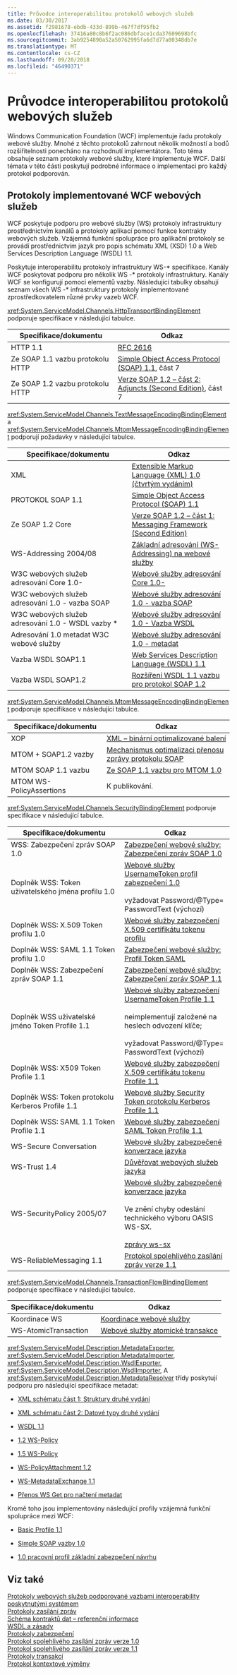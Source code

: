 ```yaml
---
title: Průvodce interoperabilitou protokolů webových služeb
ms.date: 03/30/2017
ms.assetid: f2981678-ebdb-433d-899b-467f7df95fb2
ms.openlocfilehash: 37416a80c8b6f2ac086dbface1cda37609698bfc
ms.sourcegitcommit: 3ab9254890a52a50762995fa6d7d77a00348db7e
ms.translationtype: MT
ms.contentlocale: cs-CZ
ms.lasthandoff: 09/20/2018
ms.locfileid: "46490371"
---
```

# <a name="web-services-protocols-interoperability-guide"></a>Průvodce interoperabilitou protokolů webových služeb
Windows Communication Foundation (WCF) implementuje řadu protokoly webové služby. Mnohé z těchto protokolů zahrnout několik možností a bodů rozšiřitelnosti ponecháno na rozhodnutí implementátora. Toto téma obsahuje seznam protokoly webové služby, které implementuje WCF. Další témata v této části poskytují podrobné informace o implementaci pro každý protokol podporován.  
  
## <a name="web-services-protocols-implemented-by-wcf"></a>Protokoly implementované WCF webových služeb  
 WCF poskytuje podporu pro webové služby (WS) protokoly infrastruktury prostřednictvím kanálů a protokoly aplikací pomocí funkce kontrakty webových služeb. Vzájemná funkční spolupráce pro aplikační protokoly se provádí prostřednictvím jazyk pro popis schématu XML (XSD) 1.0 a Web Services Description Language (WSDL) 1.1.  
  
 Poskytuje interoperabilitu protokoly infrastruktury WS-* specifikace. Kanály WCF poskytovat podporu pro několik WS -\* protokoly infrastruktury. Kanály WCF se konfigurují pomocí elementů vazby. Následující tabulky obsahují seznam všech WS -\* infrastruktury protokoly implementované zprostředkovatelem různé prvky vazeb WCF.  
  
 <xref:System.ServiceModel.Channels.HttpTransportBindingElement> podporuje specifikace v následující tabulce.  
  
|Specifikace/dokumentu|Odkaz|  
|-----------------------------|----------|  
|HTTP 1.1|[RFC 2616](https://go.microsoft.com/fwlink/?LinkId=90372)|  
|Ze SOAP 1.1 vazbu protokolu HTTP|[Simple Object Access Protocol (SOAP) 1.1](https://go.microsoft.com/fwlink/?LinkId=90520), část 7|  
|Ze SOAP 1.2 vazbu protokolu HTTP|[Verze SOAP 1.2 – část 2: Adjuncts (Second Edition)](https://go.microsoft.com/fwlink/?LinkId=95329), část 7|  
  
 <xref:System.ServiceModel.Channels.TextMessageEncodingBindingElement> a <xref:System.ServiceModel.Channels.MtomMessageEncodingBindingElement> podporují požadavky v následující tabulce.  
  
|Specifikace/dokumentu|Odkaz|  
|-----------------------------|----------|  
|XML|[Extensible Markup Language (XML) 1.0 (čtvrtým vydáním)](https://go.microsoft.com/fwlink/?LinkId=15139)|  
|PROTOKOL SOAP 1.1|[Simple Object Access Protocol (SOAP) 1.1](https://go.microsoft.com/fwlink/?LinkId=96687)|  
|Ze SOAP 1.2 Core|[Verze SOAP 1.2 – část 1: Messaging Framework (Second Edition)](https://go.microsoft.com/fwlink/?LinkId=94664)|  
|WS-Addressing 2004/08|[Základní adresování (WS-Addressing) na webové služby](https://go.microsoft.com/fwlink/?LinkId=81239)|  
|W3C webových služeb adresování Core 1.0-|[Webové služby adresování Core 1.0-](https://go.microsoft.com/fwlink/?LinkId=96688)|  
|W3C webových služeb adresování 1.0 - vazba SOAP|[Webové služby adresování 1.0 - vazba SOAP](https://go.microsoft.com/fwlink/?LinkId=96689)|  
|W3C webových služeb adresování 1.0 - WSDL vazby *|[Webové služby adresování 1.0 - Vazba WSDL](https://go.microsoft.com/fwlink/?LinkId=96690)|  
|Adresování 1.0 metadat W3C webové služby|[Webové služby adresování 1.0 - metadat](http://www.w3.org/TR/ws-addr-metadata/)|  
|Vazba WSDL SOAP1.1|[Web Services Description Language (WSDL) 1.1](https://go.microsoft.com/fwlink/?LinkId=96160)|  
|Vazba WSDL SOAP1.2|[Rozšíření WSDL 1.1 vazbu pro protokol SOAP 1.2](https://go.microsoft.com/fwlink/?LinkId=96691)|  
  
 <xref:System.ServiceModel.Channels.MtomMessageEncodingBindingElement> podporuje specifikace v následující tabulce.  
  
|Specifikace/dokumentu|Odkaz|  
|-----------------------------|----------|  
|XOP|[XML – binární optimalizované balení](https://go.microsoft.com/fwlink/?LinkId=96714)|  
|MTOM + SOAP1.2 vazby|[Mechanismus optimalizaci přenosu zprávy protokolu SOAP](https://go.microsoft.com/fwlink/?LinkId=96713)|  
|MTOM SOAP 1.1 vazbu|[Ze SOAP 1.1 vazbu pro MTOM 1.0](https://go.microsoft.com/fwlink/?LinkId=96712)|  
|MTOM WS-PolicyAssertions|K publikování.|  
  
 <xref:System.ServiceModel.Channels.SecurityBindingElement> podporuje specifikace v následující tabulce.  
  
|Specifikace/dokumentu|Odkaz|  
|-----------------------------|----------|  
|WSS: Zabezpečení zpráv SOAP 1.0|[Zabezpečení webové služby: Zabezpečení zpráv SOAP 1.0](https://go.microsoft.com/fwlink/?LinkId=94684)|  
|Doplněk WSS: Token uživatelského jména profilu 1.0|[Webové služby UsernameToken profil zabezpečení 1.0](https://go.microsoft.com/fwlink/?LinkId=95334)<br /><br /> vyžadovat Password/@Type= PasswordText (výchozí)|  
|Doplněk WSS: X.509 Token profilu 1.0|[Webové služby zabezpečení X.509 certifikátu tokenu profilu](https://go.microsoft.com/fwlink/?LinkId=95335)|  
|Doplněk WSS: SAML 1.1 Token profilu 1.0|[Zabezpečení webové služby: Profil Token SAML](https://go.microsoft.com/fwlink/?LinkId=96693)|  
|Doplněk WSS: Zabezpečení zpráv SOAP 1.1|[Zabezpečení webové služby: Zabezpečení zpráv SOAP 1.1](https://go.microsoft.com/fwlink/?LinkId=91240)|  
|Doplněk WSS uživatelské jméno Token Profile 1.1|[Webové služby zabezpečení UsernameToken Profile 1.1](https://go.microsoft.com/fwlink/?LinkId=95331)<br /><br /> neimplementují založené na heslech odvození klíče;<br /><br /> vyžadovat Password/@Type= PasswordText (výchozí)|  
|Doplněk WSS: X509 Token Profile 1.1|[Webové služby zabezpečení X.509 certifikátu tokenu Profile 1.1](https://go.microsoft.com/fwlink/?LinkId=95332)|  
|Doplněk WSS: Token protokolu Kerberos Profile 1.1|[Webové služby Security Token protokolu Kerberos Profile 1.1](https://go.microsoft.com/fwlink/?LinkId=95333)|  
|Doplněk WSS: SAML 1.1 Token Profile 1.1|[Webové služby zabezpečení SAML Token Profile 1.1](https://go.microsoft.com/fwlink/?LinkId=96694)|  
|WS-Secure Conversation|[Webové služby zabezpečené konverzace jazyka](https://go.microsoft.com/fwlink/?LinkId=95317)|  
|WS-Trust 1.4|[Důvěřovat webových služeb jazyka](https://go.microsoft.com/fwlink/?LinkId=169514)|  
|WS-SecurityPolicy 2005/07|[Webové služby zabezpečené konverzace jazyka](https://go.microsoft.com/fwlink/?LinkId=95317)<br /><br /> Ve znění chyby odeslání technického výboru OASIS WS-SX.<br /><br /> [zprávy ws-sx](https://go.microsoft.com/fwlink/?LinkId=96700)|  
|WS-ReliableMessaging 1.1|[Protokol spolehlivého zasílání zpráv verze 1.1](../../../../docs/framework/wcf/feature-details/reliable-messaging-protocol-version-1-1.md)|  
  
 <xref:System.ServiceModel.Channels.TransactionFlowBindingElement> podporuje specifikace v následující tabulce.  
  
|Specifikace/dokumentu|Odkaz|  
|-----------------------------|----------|  
|Koordinace WS|[Koordinace webové služby](https://go.microsoft.com/fwlink/?LinkId=95324)|  
|WS-AtomicTransaction|[Webové služby atomické transakce](https://go.microsoft.com/fwlink/?LinkId=95323)|  
  
 <xref:System.ServiceModel.Description.MetadataExporter>, <xref:System.ServiceModel.Description.MetadataImporter>, <xref:System.ServiceModel.Description.WsdlExporter>, <xref:System.ServiceModel.Description.WsdlImporter>, A <xref:System.ServiceModel.Description.MetadataResolver> třídy poskytují podporu pro následující specifikace metadat:  
  
-   [XML schématu část 1: Struktury druhé vydání](https://go.microsoft.com/fwlink/?LinkId=3536)  
  
-   [XML schématu část 2: Datové typy druhé vydání](https://go.microsoft.com/fwlink/?LinkId=40138)  
  
-   [WSDL 1.1](https://go.microsoft.com/fwlink/?LinkId=96160)  
  
-   [1.2 WS-Policy](https://go.microsoft.com/fwlink/?LinkId=96705)  
  
-   [1.5 WS-Policy](https://go.microsoft.com/fwlink/?LinkId=96706)  
  
-   [WS-PolicyAttachment 1.2](https://go.microsoft.com/fwlink/?LinkId=96707)  
  
-   [WS-MetadataExchange 1.1](https://go.microsoft.com/fwlink/?LinkId=94868)  
  
-   [Přenos WS Get pro načtení metadat](https://go.microsoft.com/fwlink/?LinkId=96708)  
  
 Kromě toho jsou implementovány následující profily vzájemná funkční spolupráce mezi WCF:  
  
-   [Basic Profile 1.1](https://go.microsoft.com/fwlink/?LinkId=69313)  
  
-   [Simple SOAP vazby 1.0](https://go.microsoft.com/fwlink/?LinkId=96710)  
  
-   [1.0 pracovní profil základní zabezpečení návrhu](https://go.microsoft.com/fwlink/?LinkId=96711)  
  
## <a name="see-also"></a>Viz také  
 [Protokoly webových služeb podporované vazbami interoperability poskytnutými systémem](../../../../docs/framework/wcf/feature-details/web-services-protocols-supported-by-system-provided-interoperability-bindings.md)  
 [Protokoly zasílání zpráv](../../../../docs/framework/wcf/feature-details/messaging-protocols.md)  
 [Schéma kontraktů dat – referenční informace](../../../../docs/framework/wcf/feature-details/data-contract-schema-reference.md)  
 [WSDL a zásady](../../../../docs/framework/wcf/feature-details/wsdl-and-policy.md)  
 [Protokoly zabezpečení](../../../../docs/framework/wcf/feature-details/security-protocols.md)  
 [Protokol spolehlivého zasílání zpráv verze 1.0](../../../../docs/framework/wcf/feature-details/reliable-messaging-protocol-version-1-0.md)  
 [Protokol spolehlivého zasílání zpráv verze 1.1](../../../../docs/framework/wcf/feature-details/reliable-messaging-protocol-version-1-1.md)  
 [Protokoly transakcí](../../../../docs/framework/wcf/feature-details/transaction-protocols.md)  
 [Protokol kontextové výměny](../../../../docs/framework/wcf/feature-details/context-exchange-protocol.md)
